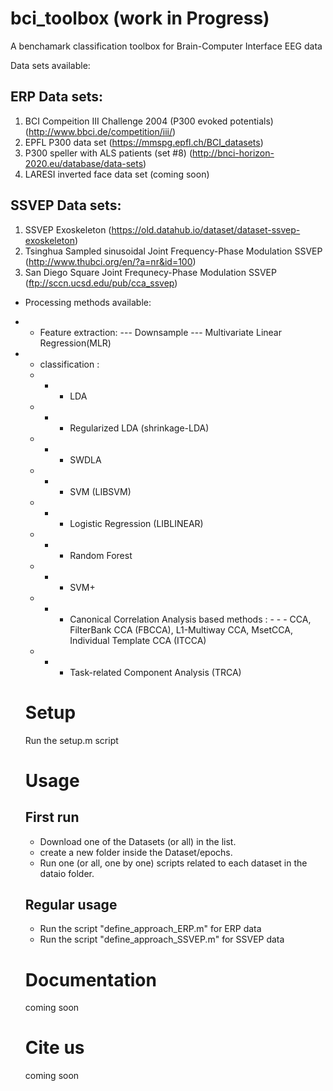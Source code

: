 # bci_toolbox (work in Progress)

A benchamark classification toolbox for Brain-Computer Interface EEG data

 Data sets available:
 
 ## ERP Data sets:
  1. BCI Compeition III Challenge 2004 (P300 evoked potentials) (http://www.bbci.de/competition/iii/)
  2. EPFL P300 data set (https://mmspg.epfl.ch/BCI_datasets)
  3. P300 speller with ALS patients (set #8) (http://bnci-horizon-2020.eu/database/data-sets)
  4. LARESI inverted face data set (coming soon)

## SSVEP Data sets:
  1. SSVEP Exoskeleton (https://old.datahub.io/dataset/dataset-ssvep-exoskeleton)
  2. Tsinghua Sampled sinusoidal Joint Frequency-Phase Modulation SSVEP (http://www.thubci.org/en/?a=nr&id=100)
  3. San Diego Square Joint Frequnecy-Phase Modulation SSVEP (ftp://sccn.ucsd.edu/pub/cca_ssvep)


- Processing methods available: 

- - Feature extraction: 
    --- Downsample
    --- Multivariate Linear Regression(MLR)
- - classification : 
  - - - LDA
  - - - Regularized LDA (shrinkage-LDA)
  - - - SWDLA
  - - - SVM (LIBSVM)
  - - - Logistic Regression (LIBLINEAR)
  - - - Random Forest 
  - - - SVM+ 
  - - - Canonical Correlation Analysis based methods : 
               - - - CCA, FilterBank CCA (FBCCA), L1-Multiway CCA, MsetCCA, Individual Template CCA (ITCCA)
  - - - Task-related Component Analysis (TRCA)
  
  
  # Setup
  Run the setup.m script
  
  # Usage
  ## First run
  - Download one of the Datasets (or all) in the list.
  - create a new folder inside the Dataset/epochs.
  - Run one (or all, one by one) scripts related to each dataset in the dataio folder.
  
  ## Regular usage
  - Run the script "define_approach_ERP.m" for ERP data
  - Run the script "define_approach_SSVEP.m" for SSVEP data
  
  # Documentation
  coming soon
  
  # Cite us
  coming soon
